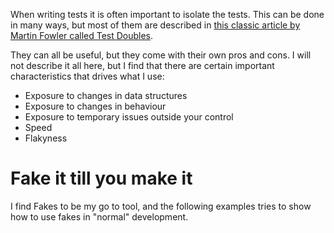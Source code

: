 When writing tests it is often important to isolate the tests. This can be done in many ways, but most of them are described in [this classic article by Martin Fowler called Test Doubles](https://martinfowler.com/bliki/TestDouble.html).

They can all be useful, but they come with their own pros and cons. I will not describe it all here, but I find that there are certain important characteristics that drives what I use:

- Exposure to changes in data structures
- Exposure to changes in behaviour
- Exposure to temporary issues outside your control
- Speed
- Flakyness

# Fake it till you make it

I find Fakes to be my go to tool, and the following examples tries to show how to use fakes in "normal" development.
